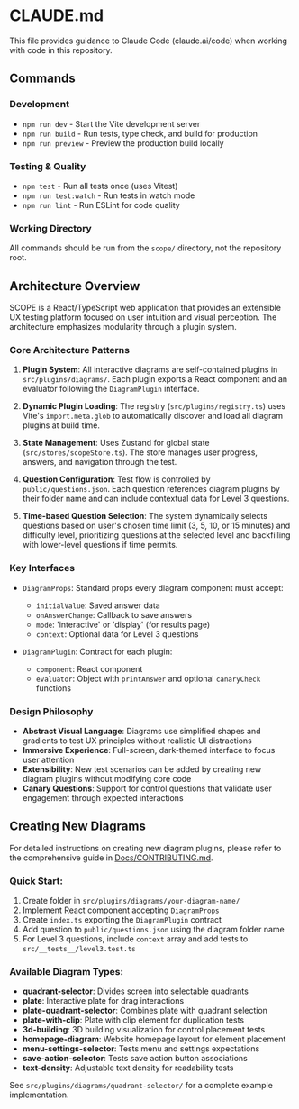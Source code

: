 # CLAUDE.md

This file provides guidance to Claude Code (claude.ai/code) when working with code in this repository.

## Commands

### Development
- `npm run dev` - Start the Vite development server
- `npm run build` - Run tests, type check, and build for production
- `npm run preview` - Preview the production build locally

### Testing & Quality
- `npm test` - Run all tests once (uses Vitest)
- `npm run test:watch` - Run tests in watch mode
- `npm run lint` - Run ESLint for code quality

### Working Directory
All commands should be run from the `scope/` directory, not the repository root.

## Architecture Overview

SCOPE is a React/TypeScript web application that provides an extensible UX testing platform focused on user intuition and visual perception. The architecture emphasizes modularity through a plugin system.

### Core Architecture Patterns

1. **Plugin System**: All interactive diagrams are self-contained plugins in `src/plugins/diagrams/`. Each plugin exports a React component and an evaluator following the `DiagramPlugin` interface.

2. **Dynamic Plugin Loading**: The registry (`src/plugins/registry.ts`) uses Vite's `import.meta.glob` to automatically discover and load all diagram plugins at build time.

3. **State Management**: Uses Zustand for global state (`src/stores/scopeStore.ts`). The store manages user progress, answers, and navigation through the test.

4. **Question Configuration**: Test flow is controlled by `public/questions.json`. Each question references diagram plugins by their folder name and can include contextual data for Level 3 questions.

5. **Time-based Question Selection**: The system dynamically selects questions based on user's chosen time limit (3, 5, 10, or 15 minutes) and difficulty level, prioritizing questions at the selected level and backfilling with lower-level questions if time permits.

### Key Interfaces

- `DiagramProps`: Standard props every diagram component must accept:
  - `initialValue`: Saved answer data
  - `onAnswerChange`: Callback to save answers
  - `mode`: 'interactive' or 'display' (for results page)
  - `context`: Optional data for Level 3 questions

- `DiagramPlugin`: Contract for each plugin:
  - `component`: React component
  - `evaluator`: Object with `printAnswer` and optional `canaryCheck` functions

### Design Philosophy

- **Abstract Visual Language**: Diagrams use simplified shapes and gradients to test UX principles without realistic UI distractions
- **Immersive Experience**: Full-screen, dark-themed interface to focus user attention
- **Extensibility**: New test scenarios can be added by creating new diagram plugins without modifying core code
- **Canary Questions**: Support for control questions that validate user engagement through expected interactions

## Creating New Diagrams

For detailed instructions on creating new diagram plugins, please refer to the comprehensive guide in [Docs/CONTRIBUTING.md](../Docs/CONTRIBUTING.md).

### Quick Start:
1. Create folder in `src/plugins/diagrams/your-diagram-name/`
2. Implement React component accepting `DiagramProps`
3. Create `index.ts` exporting the `DiagramPlugin` contract
4. Add question to `public/questions.json` using the diagram folder name
5. For Level 3 questions, include `context` array and add tests to `src/__tests__/level3.test.ts`

### Available Diagram Types:
- **quadrant-selector**: Divides screen into selectable quadrants
- **plate**: Interactive plate for drag interactions
- **plate-quadrant-selector**: Combines plate with quadrant selection
- **plate-with-clip**: Plate with clip element for duplication tests
- **3d-building**: 3D building visualization for control placement tests
- **homepage-diagram**: Website homepage layout for element placement
- **menu-settings-selector**: Tests menu and settings expectations
- **save-action-selector**: Tests save action button associations
- **text-density**: Adjustable text density for readability tests

See `src/plugins/diagrams/quadrant-selector/` for a complete example implementation.